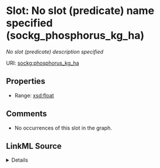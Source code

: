 

# Slot: No slot (predicate) name specified (sockg_phosphorus_kg_ha)


_No slot (predicate) description specified_







URI: [sockg:phosphorus_kg_ha](https://idir.uta.edu/sockg-ontology/docs/phosphorus_kg_ha)



<!-- no inheritance hierarchy -->








## Properties

* Range: [xsd:float](http://www.w3.org/2001/XMLSchema#float)





## Comments

* No occurrences of this slot in the graph.



## LinkML Source

<details>

```yaml
name: sockg_phosphorus_kg_ha
description: No slot (predicate) description specified
title: No slot (predicate) name specified
comments:
- No occurrences of this slot in the graph.
from_schema: soc-kg
rank: 1000
domain: sockg_WindErosionArea
slot_uri: sockg:phosphorus_kg_ha
alias: sockg_phosphorus_kg_ha
range: float

```
</details>